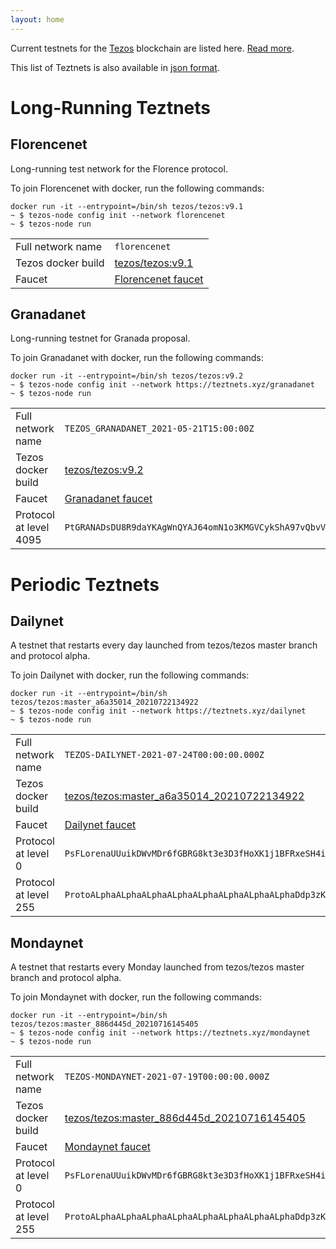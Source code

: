 ```yaml
---
layout: home
---
```


Current testnets for the [Tezos](https://tezos.com) blockchain are listed here. [Read more](about/).

This list of Teztnets is also available in [json format](https://teztnets.xyz/teztnets.json).

# Long-Running Teztnets


## Florencenet
Long-running test network for the Florence protocol.

To join Florencenet with docker, run the following commands:

```
docker run -it --entrypoint=/bin/sh tezos/tezos:v9.1
~ $ tezos-node config init --network florencenet
~ $ tezos-node run
```

| | |
|-------|---------------------|
| Full network name | `florencenet` |
| Tezos docker build | [tezos/tezos:v9.1](https://hub.docker.com/r/tezos/tezos/tags?page=1&ordering=last_updated&name=v9.1) |
| Faucet | [Florencenet faucet](https://faucet.tzalpha.net) |


## Granadanet
Long-running testnet for Granada proposal.

To join Granadanet with docker, run the following commands:

```
docker run -it --entrypoint=/bin/sh tezos/tezos:v9.2
~ $ tezos-node config init --network https://teztnets.xyz/granadanet
~ $ tezos-node run
```

| | |
|-------|---------------------|
| Full network name | `TEZOS_GRANADANET_2021-05-21T15:00:00Z` |
| Tezos docker build | [tezos/tezos:v9.2](https://hub.docker.com/r/tezos/tezos/tags?page=1&ordering=last_updated&name=v9.2) |
| Faucet | [Granadanet faucet](https://faucet.tzalpha.net) |
| Protocol at level 4095 |  `PtGRANADsDU8R9daYKAgWnQYAJ64omN1o3KMGVCykShA97vQbvV` |



# Periodic Teztnets


## Dailynet
A testnet that restarts every day launched from tezos/tezos master branch and protocol alpha.

To join Dailynet with docker, run the following commands:

```
docker run -it --entrypoint=/bin/sh tezos/tezos:master_a6a35014_20210722134922
~ $ tezos-node config init --network https://teztnets.xyz/dailynet
~ $ tezos-node run
```

| | |
|-------|---------------------|
| Full network name | `TEZOS-DAILYNET-2021-07-24T00:00:00.000Z` |
| Tezos docker build | [tezos/tezos:master_a6a35014_20210722134922](https://hub.docker.com/r/tezos/tezos/tags?page=1&ordering=last_updated&name=master_a6a35014_20210722134922) |
| Faucet | [Dailynet faucet](https://faucet.dailynet-2021-07-24.teztnets.xyz) |
| Protocol at level 0 |  `PsFLorenaUUuikDWvMDr6fGBRG8kt3e3D3fHoXK1j1BFRxeSH4i` |
| Protocol at level 255 |  `ProtoALphaALphaALphaALphaALphaALphaALphaALphaDdp3zK` |


## Mondaynet
A testnet that restarts every Monday launched from tezos/tezos master branch and protocol alpha.

To join Mondaynet with docker, run the following commands:

```
docker run -it --entrypoint=/bin/sh tezos/tezos:master_886d445d_20210716145405
~ $ tezos-node config init --network https://teztnets.xyz/mondaynet
~ $ tezos-node run
```

| | |
|-------|---------------------|
| Full network name | `TEZOS-MONDAYNET-2021-07-19T00:00:00.000Z` |
| Tezos docker build | [tezos/tezos:master_886d445d_20210716145405](https://hub.docker.com/r/tezos/tezos/tags?page=1&ordering=last_updated&name=master_886d445d_20210716145405) |
| Faucet | [Mondaynet faucet](https://faucet.tzalpha.net) |
| Protocol at level 0 |  `PsFLorenaUUuikDWvMDr6fGBRG8kt3e3D3fHoXK1j1BFRxeSH4i` |
| Protocol at level 255 |  `ProtoALphaALphaALphaALphaALphaALphaALphaALphaDdp3zK` |




